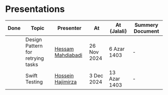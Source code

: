 # Presentations

| Done | Topic | Presenter | At | At (Jalali) | Summery Document |
| --- | --- | --- | --- | --- | --- |
|   | Design Pattern for retrying tasks | [Hessam Mahdiabadi](https://github.com/helloitshessam) | 26 Nov 2024 | 6 Azar 1403 | - |
|   | Swift Testing | [Hossein Hajimirza](https://github.com/hosseinhajiimirza) | 3 Dec 2024 | 13 Azar 1403 | - |
